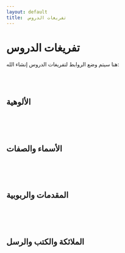 ```yaml
---
layout: default
title:  تفريغات الدروس
---
```

# تفريغات الدروس


هنا سيتم وضع الروابط لتفريغات الدروس إنشاء الله:
 
<br>
<br>

##  الألوهية


<br>
<br>
<br>

##  الأسماء والصفات

<br>
<br>
<br>

## المقدمات والربوبية

<br>
<br>
<br>

## الملائكة والكتب والرسل




<br>
<br>
<br>